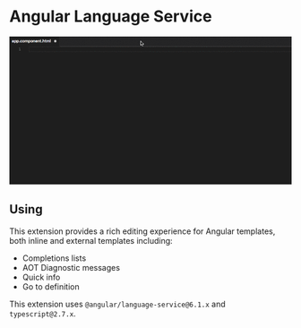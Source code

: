 # Angular Language Service

![demo](client/R67RcGftRS.gif)

## Using

This extension provides a rich editing experience for Angular templates, both inline
and external templates including:

* Completions lists
* AOT Diagnostic messages
* Quick info
* Go to definition

This extension uses `@angular/language-service@6.1.x` and `typescript@2.7.x`.

